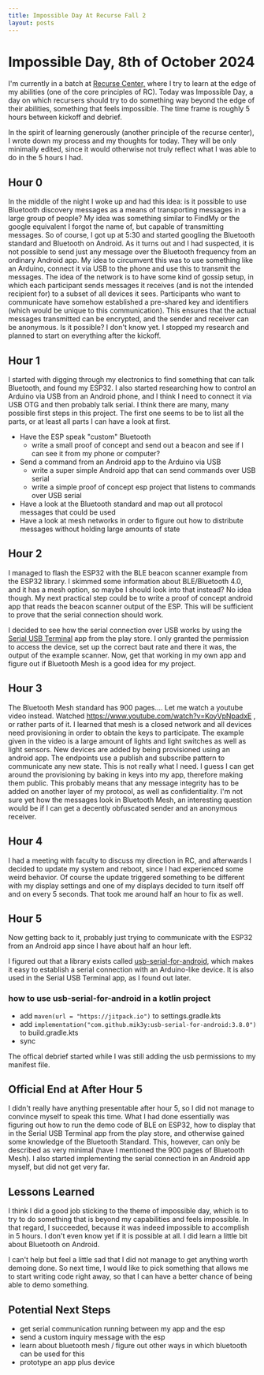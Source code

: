 ```yaml
---
title: Impossible Day At Recurse Fall 2
layout: posts
---
```


# Impossible Day, 8th of October 2024
I'm currently in a batch at [Recurse Center,](https://www.recurse.org/) where I try to learn at the edge of my abilities (one of the core principles of RC). Today was Impossible Day, a day on which recursers should try to do something way beyond the edge of their abilities, something that feels impossible. The time frame is roughly 5 hours between kickoff and debrief.

In the spirit of learning generously (another principle of the recurse center), I wrote down my process and my thoughts for today. They will be only minimally edited, since it would otherwise not truly reflect what I was able to do in the 5 hours I had.

## Hour 0
In the middle of the night I woke up and had this idea: is it possible to use Bluetooth discovery messages as a means of transporting messages in a large group of people? My idea was something similar to FindMy or the google equivalent I forgot the name of, but capable of transmitting messages. So of course, I got up at 5:30 and started googling the Bluetooth standard and Bluetooth on Android. As it turns out and I had suspected, it is not possible to send just any message over the Bluetooth frequency from an ordinary Android app. My idea to circumvent this was to use something like an Arduino, connect it via USB to the phone and use this to transmit the messages.
The idea of the network is to have some kind of gossip setup, in which each participant sends messages it receives (and is not the intended recipient for) to a subset of all devices it sees. Participants who want to communicate have somehow established a pre-shared key and identifiers (which would be unique to this communication). This ensures that the actual messages transmitted can be encrypted, and the sender and receiver can be anonymous.
Is it possible? I don't know yet. I stopped my research and planned to start on everything after the kickoff.

## Hour 1
I started with digging through my electronics to find something that can talk Bluetooth, and found my ESP32. I also started researching how to control an Arduino via USB from an Android phone, and I think I need to connect it via USB OTG and then probably talk serial. 
I think there are many, many possible first steps in this project. The first one seems to be to list all the parts, or at least all parts I can have a look at first.
- Have the ESP speak "custom" Bluetooth
	- write a small proof of concept and send out a beacon and see if I can see it from my phone or computer?
- Send a command from an Android app to the Arduino via USB
	- write a super simple Android app that can send commands over USB serial 
	- write a simple proof of concept esp project that listens to commands over USB serial
- Have a look at the Bluetooth standard and map out all protocol messages that could be used
- Have a look at mesh networks in order to figure out how to distribute messages without holding large amounts of state

## Hour 2
I managed to flash the ESP32 with the BLE beacon scanner example from the ESP32 library. I skimmed some information about BLE/Bluetooth 4.0, and it has a mesh option, so maybe I should look into that instead? No idea though. My next practical step could be to write a proof of concept android app that reads the beacon scanner output of the ESP. This will be sufficient to prove that the serial connection should work.

I decided to see how the serial connection over USB works by using the [Serial USB Terminal](https://github.com/kai-morich/SimpleUsbTerminal) app from the play store. I only granted the permission to access the device, set up the correct baut rate and there it was, the output of the example scanner. Now, get that working in my own app and figure out if Bluetooth Mesh is a good idea for my project.
## Hour 3
The Bluetooth Mesh standard has 900 pages....
Let me watch a youtube video instead. Watched https://www.youtube.com/watch?v=KoyVpNpadxE , or rather parts of it. I learned that mesh is a closed network and all devices need provisioning in order to obtain the keys to participate. The example given in the video is a large amount of lights and light switches as well as light sensors. New devices are added by being provisioned using an android app. The endpoints use a publish and subscribe pattern to communicate any new state. 
This is not really what I need. I guess I can get around the provisioning by baking in keys into my app, therefore making them public. This probably means that any message integrity has to be added on another layer of my protocol, as well as confidentiality.
I'm not sure yet how the messages look in Bluetooth Mesh, an interesting question would be if I can get a decently obfuscated sender and an anonymous receiver. 

## Hour 4
I had a meeting with faculty to discuss my direction in RC, and afterwards I decided to update my system and reboot, since I had experienced some weird behavior. Of course the update triggered something to be different with my display settings and one of my displays decided to turn itself off and on every 5 seconds. That took me around half an hour to fix as well. 

## Hour 5
Now getting back to it, probably just trying to communicate with the ESP32 from an Android app since I have about half an hour left.

I figured out that a library exists called [usb-serial-for-android](https://github.com/mik3y/usb-serial-for-android), which makes it easy to establish a serial connection with an Arduino-like device. It is also used in the Serial USB Terminal app, as I found out later.
### how to use usb-serial-for-android in a kotlin project
- add `maven(url = "https://jitpack.io")` to settings.gradle.kts
- add `implementation("com.github.mik3y:usb-serial-for-android:3.8.0")` to build.gradle.kts
- sync

The offical debrief started while I was still adding the usb permissions to my manifest file.

## Official End at After Hour 5
I didn't really have anything presentable after hour 5, so I did not manage to convince myself to speak this time. What I had done essentially was figuring out how to run the demo code of BLE on ESP32, how to display that in the Serial USB Terminal app from the play store, and otherwise gained some knowledge of the Bluetooth Standard. This, however, can only be described as very minimal (have I mentioned the 900 pages of Bluetooth Mesh).
I also started implementing the serial connection in an Android app myself, but did not get very far.

## Lessons Learned
I think I did a good job sticking to the theme of impossible day, which is to try to do something that is beyond my capabilities and feels impossible. In that regard, I succeeded, because it was indeed impossible to accomplish in 5 hours. I don't even know yet if it is possible at all. I did learn a little bit about Bluetooth on Android.

I can't help but feel a little sad that I did not manage to get anything worth demoing done. So next time, I would like to pick something that allows me to start writing code right away, so that I can have a better chance of being able to demo something.

## Potential Next Steps

- get serial communication running between my app and the esp
- send a custom inquiry message with the esp
- learn about bluetooth mesh / figure out other ways in which bluetooth can be used for this
- prototype an app plus device